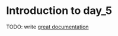 # Introduction to day_5

TODO: write [great documentation](http://jacobian.org/writing/what-to-write/)
